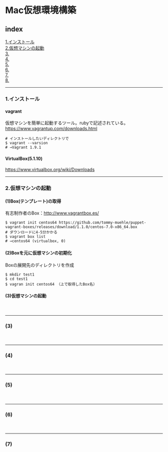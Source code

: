 # Mac仮想環境構築


## index
<a href="#anc1">1.インストール</a>  
<a href="#anc2">2.仮想マシンの起動</a>  
<a href="#anc3">3.</a>  
<a href="#anc4">4.</a>  
<a href="#anc5">5.</a>  
<a href="#anc6">6.</a>  
<a href="#anc7">7.</a>  
<a href="#anc8">8.</a>  



- - - 
### 1.インストール

#### vagrant
仮想マシンを簡単に起動するツール。rubyで記述されている。  
https://www.vagrantup.com/downloads.html  
```
# インストールしたいディレクトリで
$ vagrant --varsion
# →Vagrant 1.9.1
```
#### VirtualBox(5.1.10)
https://www.virtualbox.org/wiki/Downloads  



- - - 
### 2.仮想マシンの起動
#### (1)Box(テンプレート)の取得
有志制作者のBox：http://www.vagrantbox.es/  
```
$ vagrant init centos64 https://github.com/tommy-muehle/puppet-vagrant-boxes/releases/download/1.1.0/centos-7.0-x86_64.box
# ダウンロードに4-5分かかる
$ vagrant box list
# →centos64 (virtualbox, 0)
```


#### (2)Boxを元に仮想マシンの初期化
Boxの展開先のディレクトリを作成  
```
$ mkdir test1
$ cd test1
$ vagran init centos64 （上で取得したBox名）
```
#### (3)仮想マシンの起動

　  
- - - 
### (3)
　  
- - - 
### (4)

　  
- - - 
### (5)

　  
- - - 
### (6)

　  
- - - 
### (7)
